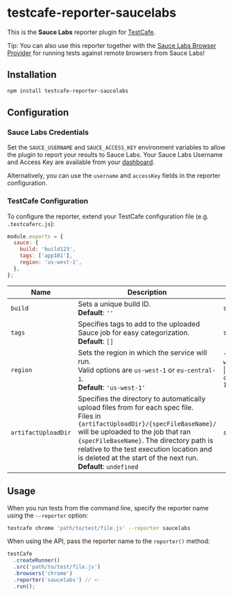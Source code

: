 # testcafe-reporter-saucelabs

This is the **Sauce Labs** reporter plugin for [TestCafe](http://devexpress.github.io/testcafe).

Tip: You can also use this reporter together with the
[Sauce Labs Browser Provider](https://github.com/saucelabs/testcafe-provider)
for running tests against remote browsers from Sauce Labs!

## Installation

```sh
npm install testcafe-reporter-saucelabs
```

## Configuration

### Sauce Labs Credentials

Set the `SAUCE_USERNAME` and `SAUCE_ACCESS_KEY` environment variables to allow the plugin to report your results to Sauce Labs. Your Sauce Labs Username and Access Key are available from your [dashboard](https://app.saucelabs.com/user-settings).

Alternatively, you can use the `username` and `accessKey` fields in the reporter configuration.

### TestCafe Configuration

To configure the reporter, extend your TestCafe configuration file (e.g. `.testcaferc.js`):

```js
module.exports = {
  sauce: {
    build: 'build123',
    tags: ['app101'],
    region: 'us-west-1',
  },
};
```

| Name                | Description                                                                                                                                                                                                                                                                                                                                | Type                              |
| ------------------- | ------------------------------------------------------------------------------------------------------------------------------------------------------------------------------------------------------------------------------------------------------------------------------------------------------------------------------------------ | --------------------------------- |
| `build`             | Sets a unique build ID. <br> **Default**: `''`                                                                                                                                                                                                                                                                                             | `string`                          |
| `tags`              | Specifies tags to add to the uploaded Sauce job for easy categorization. <br> **Default**: `[]`                                                                                                                                                                                                                                            | `string[]`                        |
| `region`            | Sets the region in which the service will run. <br> Valid options are `us-west-1` or `eu-central-1`. <br> **Default**: `'us-west-1'`                                                                                                                                                                                                       | `'us-west-1'` \| `'eu-central-1'` |
| `artifactUploadDir` | Specifies the directory to automatically upload files from for each spec file. <br> Files in `{artifactUploadDir}/{specFileBaseName}/` will be uploaded to the job that ran `{specFileBaseName}`. The directory path is relative to the test execution location and is deleted at the start of the next run. <br> **Default**: `undefined` | `string`                          |

## Usage

When you run tests from the command line, specify the reporter name using the `--reporter` option:

```sh
testcafe chrome 'path/to/test/file.js' --reporter saucelabs
```

When using the API, pass the reporter name to the `reporter()` method:

```js
testCafe
  .createRunner()
  .src('path/to/test/file.js')
  .browsers('chrome')
  .reporter('saucelabs') // <-
  .run();
```
